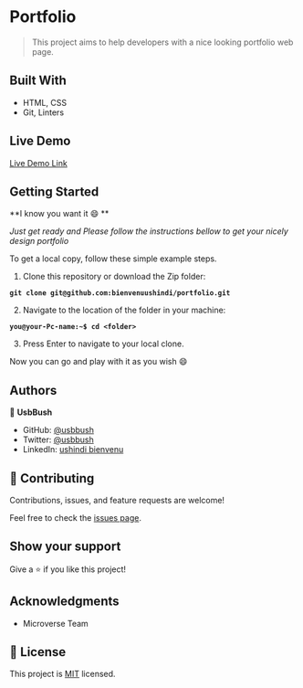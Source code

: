 # Portfolio

> This project aims to help developers with a nice looking portfolio web page.

## Built With

- HTML, CSS
- Git, Linters

## Live Demo 

[Live Demo Link](https://bienvenuushindi.github.io/portfolio/)

## Getting Started


**I know you want it :smile: **

*Just get ready and  Please follow the instructions bellow to get your nicely design portfolio*

To get a local copy, follow these simple example steps.

1. Clone this repository or download the Zip folder:

**``git clone git@github.com:bienvenuushindi/portfolio.git``**

2. Navigate to the location of the folder in your machine:

**``you@your-Pc-name:~$ cd <folder>``**

3. Press Enter to navigate to your local clone.

Now you can go and play with it as you wish :smile:

## Authors

👤 **UsbBush**

- GitHub: [@usbbush](https://github.com/bienvenuushindi/)
- Twitter: [@usbbush](https://twitter.com/usbbush)
- LinkedIn: [ushindi bienvenu](https://www.linkedin.com/in/ushindi-bienvenu-894b2b141/)


## 🤝 Contributing

Contributions, issues, and feature requests are welcome!

Feel free to check the [issues page](../../issues/).

## Show your support

Give a ⭐️ if you like this project!

## Acknowledgments

- Microverse Team 


## 📝 License

This project is [MIT](./MIT.md) licensed.

